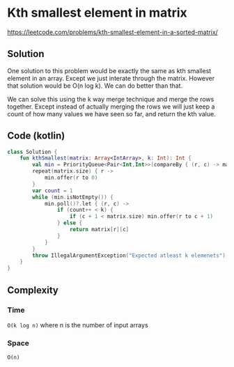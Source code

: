 # Kth smallest element in matrix
https://leetcode.com/problems/kth-smallest-element-in-a-sorted-matrix/
## Solution
One solution to this problem would be exactly the same as kth smallest element in an array. Except we just interate through the matrix. However that solution would be O(n log k). We can do better than that.

We can solve this using the k way merge technique and merge the rows together. Except instead of actually merging the rows we will just keep a count of how many values we have seen so far, and return the kth value.
## Code (kotlin)
```kotlin
class Solution {
    fun kthSmallest(matrix: Array<IntArray>, k: Int): Int {
        val min = PriorityQueue<Pair<Int,Int>>(compareBy { (r, c) -> matrix[r][c] } )
        repeat(matrix.size) { r ->
            min.offer(r to 0)
        }
        var count = 1
        while (min.isNotEmpty()) {
            min.poll()?.let { (r, c) ->
                if (count++ < k) {
                    if (c + 1 < matrix.size) min.offer(r to c + 1)
                } else {
                    return matrix[r][c]
                }
            }
        }
        throw IllegalArgumentException("Expected atleast k elemenets")
    }
}
```
## Complexity
### Time
`O(k log n)` where n is the number of input arrays
### Space
`O(n)`
